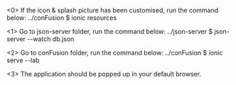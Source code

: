 <0> If the icon & splash picture has been customised, run the command below:
../conFusion $ ionic resources

<1> Go to json-server folder, run the command below:
../json-server $ json-server --watch db.json

<2> Go to conFusion folder, run the command below:
../conFusion $ ionic serve --lab

<3> The application should be popped up in your default browser.
